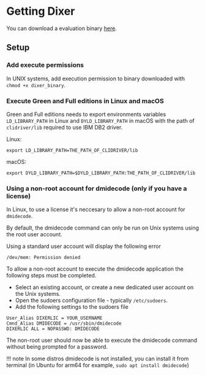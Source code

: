 # Getting Dixer

You can download a evaluation binary [here](../Download.md).

## Setup

### Add execute permissions

In UNIX systems, add execution permission to binary downloaded with `chmod +x dixer_binary`.

### Execute Green and Full editions in Linux and macOS

Green and Full editions needs to export environments variables `LD_LIBRARY_PATH` in Linux and `DYLD_LIBRARY_PATH` in macOS with the path of `clidriver/lib` required to use IBM DB2 driver.

Linux:

```
export LD_LIBRARY_PATH=THE_PATH_OF_CLIDRIVER/lib
```

macOS:

```
export DYLD_LIBRARY_PATH=$DYLD_LIBRARY_PATH:THE_PATH_OF_CLIDRIVER/lib
```

### Using a non-root account for dmidecode (only if you have a license)

In Linux, to use a license it's neccesary to allow a non-root account for `dmidecode`.

By default, the dmidecode command can only be run on Unix systems using the root user account.

Using a standard user account will display the following error

```
/dev/mem: Permission denied
```

To allow a non-root account to execute the dmidecode application the following steps must be completed.

- Select an existing account, or create a new dedicated user account on the Unix systems.
- Open the sudoers configuration file - typically `/etc/sudoers`.
- Add the following settings to the sudoers file

```
User_Alias DIXERLIC = YOUR_USERNAME
Cmnd_Alias DMIDECODE = /usr/sbin/dmidecode
DIXERLIC ALL = NOPASSWD: DMIDECODE
```

The non-root user should now be able to execute the dmidecode command without being prompted for a password.

!!! note
    In some distros dmidecode is not installed, you can install it from terminal (in Ubuntu for arm64 for example, `sudo apt install dmidecode`)